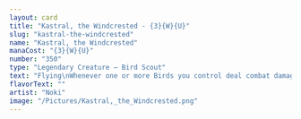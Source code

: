 ```yaml
---
layout: card
title: "Kastral, the Windcrested - {3}{W}{U}"
slug: "kastral-the-windcrested"
name: "Kastral, the Windcrested"
manaCost: "{3}{W}{U}"
number: "350"
type: "Legendary Creature — Bird Scout"
text: "Flying\nWhenever one or more Birds you control deal combat damage to a player, choose one —\n• You may put a Bird creature card from your hand or graveyard onto the battlefield with a finality counter on it.\n• Put a +1/+1 counter on each Bird you control.\n• Draw a card."
flavorText: ""
artist: "Noki"
image: "/Pictures/Kastral,_the_Windcrested.png"
---
```


